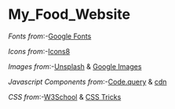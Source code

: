 # My_Food_Website
 
*Fonts from*:-[Google Fonts](https://fonts.google.com/?query=raleway)

*Icons from*:-[Icons8](https://icons8.com/icons/set/instagram)

*Images from*:-[Unsplash](https://unsplash.com/) & [Google Images](https://images.google.com/imghp?hl=en&gl=ar&gws_rd=ssl)

*Javascript Components from*:-[Code.query](code.jquery.com)  & [cdn](cdn.jsdelivr.net)

*CSS from*:-[W3School](https://www.w3schools.com/cssref/css3_pr_transform.asp) & [CSS Tricks](https://css-tricks.com/)